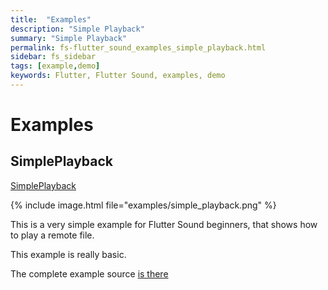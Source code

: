 ```yaml
---
title:  "Examples"
description: "Simple Playback"
summary: "Simple Playback"
permalink: fs-flutter_sound_examples_simple_playback.html
sidebar: fs_sidebar
tags: [example,demo]
keywords: Flutter, Flutter Sound, examples, demo
---
```

# Examples


## SimplePlayback

[SimplePlayback](https://github.com/dooboolab/flutter_sound/blob/master/flutter_sound/example/lib/simple_playback/simple_playback.dart)

{% include image.html file="examples/simple_playback.png" %}

This is a very simple example for Flutter Sound beginners, that shows how to play a remote file.

This example is really basic.

The complete example source [is there](https://github.com/dooboolab/flutter_sound/blob/master/flutter_sound/example/lib/simple_playback/simple_playback.dart)
